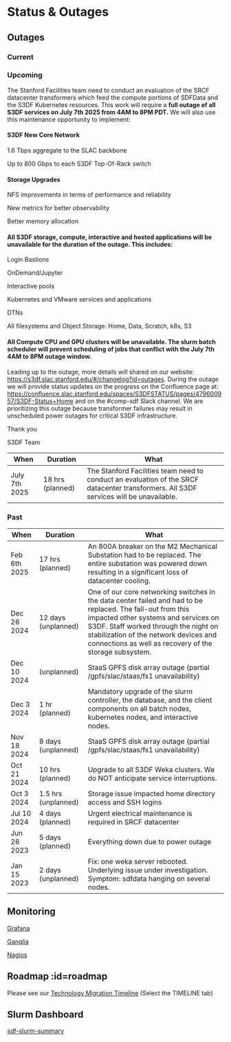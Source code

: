# Status & Outages

## Outages

### Current

### Upcoming

The Stanford Facilities team need to conduct an evaluation of the SRCF datacenter transformers which feed the compute portions of SDFData and the S3DF Kubernetes resources.
This work will require a **full outage of all S3DF services on July 7th 2025 from 4AM to 8PM PDT.**
We will also use this maintenance opportunity to implement:

#### S3DF New Core Network

1.6 Tbps aggregate to the SLAC backbone

Up to 800 Gbps to each S3DF Top-Of-Rack switch

#### Storage Upgrades

NFS improvements in terms of performance and reliability

New metrics for better observability

Better memory allocation

#### All S3DF storage, compute, interactive and hosted applications will be unavailable for the duration of the outage. This includes:

Login Bastions

OnDemand/Jupyter

Interactive pools

Kubernetes and VMware services and applications

DTNs

All filesystems and Object Storage: Home, Data, Scratch, k8s, S3

#### All Compute CPU and GPU clusters will be unavailable. The slurm batch scheduler will prevent scheduling of jobs that conflict with the July 7th 4AM to 8PM outage window.

Leading up to the outage, more details will shared on our website: https://s3df.slac.stanford.edu/#/changelog?id=outages. During the outage we will provide status updates on the progress on the Confluence page at: https://confluence.slac.stanford.edu/spaces/S3DFSTATUS/pages/479600957/S3DF-Status+Home and on the #comp-sdf Slack channel.
We are prioritizing this outage because transformer failures may result in unscheduled power outages for critical S3DF infrastructure. 

Thank you

S3DF Team


|When	|Duration | What	|
| --- | --- | --- |
| July 7th 2025 | 18 hrs (planned) | The Stanford Facilities team need to conduct an evaluation of the SRCF datacenter transformers. All S3DF services will be unavailable.
### Past

|When	|Duration | What	|
| --- | --- | --- |
| Feb 6th 2025 | 17 hrs (planned) | An 800A breaker on the M2 Mechanical Substation had to be replaced. The entire substation was powered down resulting in a significant loss of datacenter cooling.
|Dec 26 2024| 12 days (unplanned)|One of our core networking switches in the data center failed and had to be replaced. The fall-out from this impacted other systems and services on S3DF. Staff worked through the night on stabilization of the network devices and connections as well as recovery of the storage subsystem.|
|Dec 10 2024|(unplanned)|StaaS GPFS disk array outage (partial /gpfs/slac/staas/fs1 unavailability)|
| Dec 3 2024 | 1 hr (planned) | Mandatory upgrade of the slurm controller, the database, and the client components on all batch nodes, kubernetes nodes, and interactive nodes.
|Nov 18 2024|8 days (unplanned)|StaaS GPFS disk array outage (partial /gpfs/slac/staas/fs1 unavailability)|
|Oct 21 2024	|10 hrs (planned)| Upgrade to all S3DF Weka clusters. We do NOT anticipate service interruptions.
|Oct 3 2024	|1.5 hrs (unplanned)| Storage issue impacted home directory access and SSH logins
|Jul 10 2024	|4 days (planned)| Urgent electrical maintenance is required in SRCF datacenter
|Jun 26 2023	|5 days (planned)| Everything down due to power outage|
|Jan 15 2023 | 2 days (unplanned) | Fix: one weka server rebooted. Underlying issue under investigation. Symptom: sdfdata hanging on several nodes.|


## Monitoring

[Grafana](http://grafana.slac.stanford.edu)

[Ganglia](http://ganglia.slac.stanford.edu)

[Nagios](http://nagios.slac.stanford.edu)
<!---
[InfluxDb](http://influxdb.slac.stanford.edu)

[Prometheus](http://prometheus.slac.stanford.edu)
-->

## Roadmap :id=roadmap

Please see our [Technology Migration Timeline](https://docs.google.com/spreadsheets/d/1ZIZC7g9TghhBINfdOD2JoNQCR5SSlj6TQaPqWPxPzQA/edit?usp=sharing)
(Select the TIMELINE tab)

## Slurm Dashboard

[sdf-slurm-summary](https://grafana.slac.stanford.edu/d/YW8wlINMk/sdf-slurm-summary?orgId=1&refresh=60s&theme=light&kiosk ':include :type=iframe width=100% height=850px')

